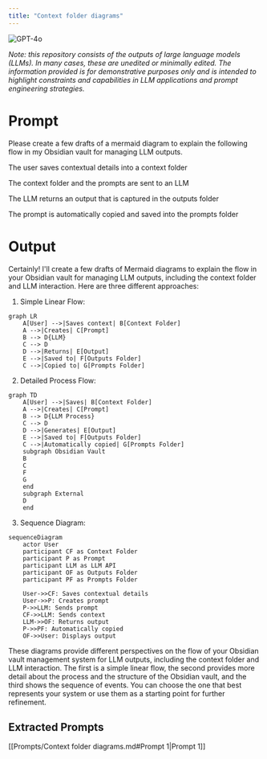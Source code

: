```yaml
---
title: "Context folder diagrams"
---
```

![GPT-4o](https://img.shields.io/badge/GPT--4o-3333FF?style=for-the-badge&logo=openai&logoColor=white)



*Note: this repository consists of the outputs of large language models (LLMs). In many cases, these are unedited or minimally edited. The information provided is for demonstrative purposes only and is intended to highlight constraints and capabilities in LLM applications and prompt engineering strategies.*


# Prompt

Please create a few drafts of a mermaid diagram to explain the following flow in my Obsidian vault for managing LLM outputs.

The user saves contextual details into a context folder

The context folder and the prompts are sent to an LLM

The LLM returns an output that is captured in the outputs folder

The prompt is automatically copied and saved into the prompts folder

# Output

Certainly! I'll create a few drafts of Mermaid diagrams to explain the flow in your Obsidian vault for managing LLM outputs, including the context folder and LLM interaction. Here are three different approaches:

1. Simple Linear Flow:

```mermaid
graph LR
    A[User] -->|Saves context| B[Context Folder]
    A -->|Creates| C[Prompt]
    B --> D{LLM}
    C --> D
    D -->|Returns| E[Output]
    E -->|Saved to| F[Outputs Folder]
    C -->|Copied to| G[Prompts Folder]
```

2. Detailed Process Flow:

```mermaid
graph TD
    A[User] -->|Saves| B[Context Folder]
    A -->|Creates| C[Prompt]
    B --> D{LLM Process}
    C --> D
    D -->|Generates| E[Output]
    E -->|Saved to| F[Outputs Folder]
    C -->|Automatically copied| G[Prompts Folder]
    subgraph Obsidian Vault
    B
    C
    F
    G
    end
    subgraph External
    D
    end
```

3. Sequence Diagram:

```mermaid
sequenceDiagram
    actor User
    participant CF as Context Folder
    participant P as Prompt
    participant LLM as LLM API
    participant OF as Outputs Folder
    participant PF as Prompts Folder

    User->>CF: Saves contextual details
    User->>P: Creates prompt
    P->>LLM: Sends prompt
    CF->>LLM: Sends context
    LLM->>OF: Returns output
    P->>PF: Automatically copied
    OF->>User: Displays output
```

These diagrams provide different perspectives on the flow of your Obsidian vault management system for LLM outputs, including the context folder and LLM interaction. The first is a simple linear flow, the second provides more detail about the process and the structure of the Obsidian vault, and the third shows the sequence of events. You can choose the one that best represents your system or use them as a starting point for further refinement.

 




## Extracted Prompts
[[Prompts/Context folder diagrams.md#Prompt 1|Prompt 1]]

